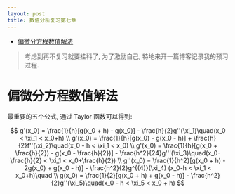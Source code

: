 ```yaml
---
layout: post
title: 数值分析复习第七章
---
```


<!-- TOC -->

- [偏微分方程数值解法](#%e5%81%8f%e5%be%ae%e5%88%86%e6%96%b9%e7%a8%8b%e6%95%b0%e5%80%bc%e8%a7%a3%e6%b3%95)

<!-- /TOC -->

> 考虑到再不复习就要挂科了, 为了激励自己, 特地来开一篇博客记录我的预习过程.

# 偏微分方程数值解法

最重要的五个公式, 通过 Taylor 函数可以得到:

$$
    g'(x_0) = \frac{1}{h}[g(x_0 + h) - g(x_0)] - \frac{h}{2}g''(\xi_1)\quad(x_0 < \xi_1 < x_0+h) \\
    g'(x_0) = \frac{1}{h}[g(x_0) - g(x_0 - h)] + \frac{h}{2}f''(\xi_2)\quad(x_0 - h < \xi_1 < x_0) \\
    g'(x_0) = \frac{1}{h}[g(x_0 + \frac{h}{2}) - g(x_0 - \frac{h}{2})] - \frac{h^2}{24}g'''(\xi_3)\quad(x_0-\frac{h}{2} < \xi_1 < x_0+\frac{h}{2}) \\
    g''(x_0) = \frac{1}{h^2}[g(x_0 + h) - 2g(x_0) + g(x_0 - h)] - \frac{h^2}{2}g^{(4)}(\xi_4) (x_0-h < \xi_1 < x_0+h)\quad \\
    g(x_0) = \frac{1}{2}[g(x_0 + h) + g(x_0 - h)] - \frac{h^2}{2}g''(\xi_5)\quad(x_0 - h < \xi_5 < x_0 + h)
$$

